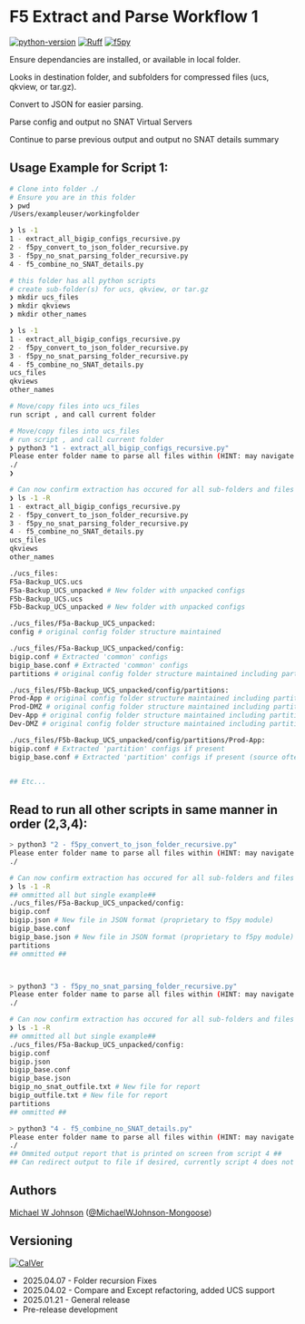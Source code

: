 # F5 Extract and Parse Workflow 1
[![python-version](https://img.shields.io/badge/python-3.13.1-blue)](https://www.python.org/downloads/)
[![Ruff](https://img.shields.io/endpoint?url=https://raw.githubusercontent.com/astral-sh/ruff/main/assets/badge/v2.json)](https://github.com/astral-sh/ruff)
[![f5py](https://img.shields.io/badge/f5py-0.3.0-red)](https://pypi.org/project/f5py)

Ensure dependancies are installed, or available in local folder.

Looks in destination folder, and subfolders for compressed files (ucs, qkview, or tar.gz).

Convert to JSON for easier parsing.

Parse config and output no SNAT Virtual Servers

Continue to parse previous output and output no SNAT details summary

## Usage Example for Script 1:
```bash
# Clone into folder ./
# Ensure you are in this folder
❯ pwd
/Users/exampleuser/workingfolder

❯ ls -1
1 - extract_all_bigip_configs_recursive.py
2 - f5py_convert_to_json_folder_recursive.py
3 - f5py_no_snat_parsing_folder_recursive.py
4 - f5_combine_no_SNAT_details.py

# this folder has all python scripts
# create sub-folder(s) for ucs, qkview, or tar.gz
❯ mkdir ucs_files
❯ mkdir qkviews
❯ mkdir other_names

❯ ls -1
1 - extract_all_bigip_configs_recursive.py
2 - f5py_convert_to_json_folder_recursive.py
3 - f5py_no_snat_parsing_folder_recursive.py
4 - f5_combine_no_SNAT_details.py
ucs_files
qkviews
other_names

# Move/copy files into ucs_files
run script , and call current folder

# Move/copy files into ucs_files
# run script , and call current folder
❯ python3 "1 - extract_all_bigip_configs_recursive.py"
Please enter folder name to parse all files within (HINT: may navigate back a folder with ../FOLDERNAME )
./
❯

# Can now confirm extraction has occured for all sub-folders and files
❯ ls -1 -R
1 - extract_all_bigip_configs_recursive.py
2 - f5py_convert_to_json_folder_recursive.py
3 - f5py_no_snat_parsing_folder_recursive.py
4 - f5_combine_no_SNAT_details.py
ucs_files
qkviews
other_names

./ucs_files:
F5a-Backup_UCS.ucs
F5a-Backup_UCS_unpacked # New folder with unpacked configs
F5b-Backup_UCS.ucs
F5b-Backup_UCS_unpacked # New folder with unpacked configs

./ucs_files/F5a-Backup_UCS_unpacked:
config # original config folder structure maintained

./ucs_files/F5a-Backup_UCS_unpacked/config:
bigip.conf # Extracted 'common' configs
bigip_base.conf # Extracted 'common' configs
partitions # original config folder structure maintained including partitions

./ucs_files/F5b-Backup_UCS_unpacked/config/partitions:
Prod-App # original config folder structure maintained including partitions
Prod-DMZ # original config folder structure maintained including partitions
Dev-App # original config folder structure maintained including partitions
Dev-DMZ # original config folder structure maintained including partitions

./ucs_files/F5b-Backup_UCS_unpacked/config/partitions/Prod-App:
bigip.conf # Extracted 'partition' configs if present
bigip_base.conf # Extracted 'partition' configs if present (source often may not always have a bigip_base.conf)


## Etc...
```

## Read to run all other scripts in same manner in order (2,3,4):
```bash
> python3 "2 - f5py_convert_to_json_folder_recursive.py"
Please enter folder name to parse all files within (HINT: may navigate back a folder with ../FOLDERNAME )
./

# Can now confirm extraction has occured for all sub-folders and files from script 2
❯ ls -1 -R
## ommitted all but single example##
./ucs_files/F5a-Backup_UCS_unpacked/config:
bigip.conf
bigip.json # New file in JSON format (proprietary to f5py module)
bigip_base.conf
bigip_base.json # New file in JSON format (proprietary to f5py module)
partitions
## ommitted ##



> python3 "3 - f5py_no_snat_parsing_folder_recursive.py"
Please enter folder name to parse all files within (HINT: may navigate back a folder with ../FOLDERNAME )
./

# Can now confirm extraction has occured for all sub-folders and files
❯ ls -1 -R
## ommitted all but single example##
./ucs_files/F5a-Backup_UCS_unpacked/config:
bigip.conf
bigip.json
bigip_base.conf
bigip_base.json
bigip_no_snat_outfile.txt # New file for report
bigip_outfile.txt # New file for report
partitions
## ommitted ##

> python3 "4 - f5_combine_no_SNAT_details.py"
Please enter folder name to parse all files within (HINT: may navigate back a folder with ../FOLDERNAME )
./
## Ommited output report that is printed on screen from script 4 ##
## Can redirect output to file if desired, currently script 4 does not create any files
```

## Authors
[Michael W Johnson](mailto:michael.johnson2@cdw.com)  ([@MichaelWJohnson-Mongoose](https://github.com/MichaelWJohnson-Mongoose))

## Versioning
[![CalVer](https://img.shields.io/static/v1?label=CalVer&message=YY.0M.0D)](https://calver.org/)

* 2025.04.07 - Folder recursion Fixes
* 2025.04.02 - Compare and Except refactoring, added UCS support
* 2025.01.21 - General release
* Pre-release development
